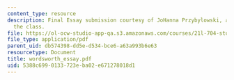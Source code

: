 ```yaml
---
content_type: resource
description: Final Essay submission courtesy of JoHanna Przybylowski, a student in
  the class.
file: https://ol-ocw-studio-app-qa.s3.amazonaws.com/courses/21l-704-studies-in-poetry-british-poetry-and-the-sciences-of-the-mind-fall-2004/5388c6990133723eba02e671278018d1_wordsworth_essay.pdf
file_type: application/pdf
parent_uid: db574398-dd5e-d534-bce6-a63a993b6e63
resourcetype: Document
title: wordsworth_essay.pdf
uid: 5388c699-0133-723e-ba02-e671278018d1
---
```

